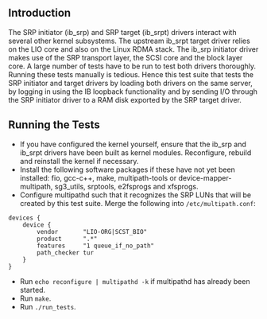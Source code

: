 Introduction
------------

The SRP initiator (ib_srp) and SRP target (ib_srpt) drivers interact with
several other kernel subsystems. The upstream ib_srpt target driver relies on
the LIO core and also on the Linux RDMA stack. The ib_srp initiator driver
makes use of the SRP transport layer, the SCSI core and the block layer
core. A large number of tests have to be run to test both drivers
thoroughly. Running these tests manually is tedious. Hence this test suite
that tests the SRP initiator and target drivers by loading both drivers on the
same server, by logging in using the IB loopback functionality and by sending
I/O through the SRP initiator driver to a RAM disk exported by the SRP target
driver.

Running the Tests
-----------------

* If you have configured the kernel yourself, ensure that the ib_srp and
  ib_srpt drivers have been built as kernel modules. Reconfigure, rebuild and
  reinstall the kernel if necessary.
* Install the following software packages if these have not yet been
  installed: fio, gcc-c++, make, multipath-tools or device-mapper-multipath,
  sg3_utils, srptools, e2fsprogs and xfsprogs.
* Configure multipathd such that it recognizes the SRP LUNs that will be
  created by this test suite. Merge the following into `/etc/multipath.conf`:

<span></span>

    devices {
        device {
            vendor       "LIO-ORG|SCST_BIO"
            product      ".*"
            features     "1 queue_if_no_path"
            path_checker tur
        }
    }

* Run `echo reconfigure | multipathd -k` if multipathd has already been started.
* Run `make`.
* Run `./run_tests`.



